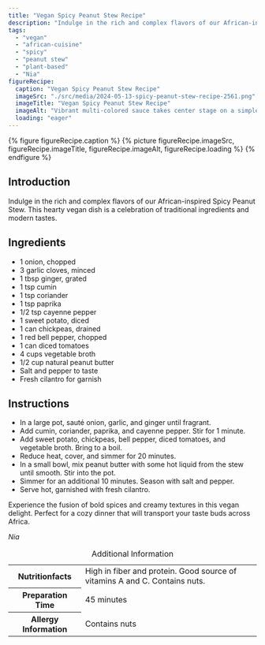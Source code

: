```yaml
---
title: "Vegan Spicy Peanut Stew Recipe"
description: "Indulge in the rich and complex flavors of our African-inspired Spicy Peanut Stew. This hearty vegan dish is a celebration of traditional ingredients and modern tastes."
tags:
  - "vegan"
  - "african-cuisine"
  - "spicy"
  - "peanut stew"
  - "plant-based"
  - "Nia"
figureRecipe: 
  caption: "Vegan Spicy Peanut Stew Recipe"
  imageSrc: "./src/media/2024-05-13-spicy-peanut-stew-recipe-2561.png"
  imageTitle: "Vegan Spicy Peanut Stew Recipe"
  imageAlt: "Vibrant multi-colored sauce takes center stage on a simple table, accompanied by a small serving of vegan spicy peanut stew, evoking warm African-inspired meal vibes."
  loading: "eager"
---
```


{% figure figureRecipe.caption %}
{% picture figureRecipe.imageSrc, figureRecipe.imageTitle, figureRecipe.imageAlt, figureRecipe.loading %}
{% endfigure %}

## Introduction

Indulge in the rich and complex flavors of our African-inspired Spicy Peanut Stew. This hearty vegan dish is a celebration of traditional ingredients and modern tastes.

## Ingredients

- 1 onion, chopped
- 3 garlic cloves, minced
- 1 tbsp ginger, grated
- 1 tsp cumin
- 1 tsp coriander
- 1 tsp paprika
- 1/2 tsp cayenne pepper
- 1 sweet potato, diced
- 1 can chickpeas, drained
- 1 red bell pepper, chopped
- 1 can diced tomatoes
- 4 cups vegetable broth
- 1/2 cup natural peanut butter
- Salt and pepper to taste
- Fresh cilantro for garnish

## Instructions

- In a large pot, sauté onion, garlic, and ginger until fragrant.
- Add cumin, coriander, paprika, and cayenne pepper. Stir for 1 minute.
- Add sweet potato, chickpeas, bell pepper, diced tomatoes, and vegetable broth. Bring to a boil.
- Reduce heat, cover, and simmer for 20 minutes.
- In a small bowl, mix peanut butter with some hot liquid from the stew until smooth. Stir into the pot.
- Simmer for an additional 10 minutes. Season with salt and pepper.
- Serve hot, garnished with fresh cilantro.

Experience the fusion of bold spices and creamy textures in this vegan delight. Perfect for a cozy dinner that will transport your taste buds across Africa.

*Nia*

<table><caption class='sr-only'>Additional Information</caption><tr><th>Nutritionfacts</th><td>High in fiber and protein. Good source of vitamins A and C. Contains nuts.&nbsp;</td></tr><tr><th>Preparation Time</th><td>45 minutes&nbsp;</td></tr><tr><th>Allergy Information</th><td>Contains nuts&nbsp;</td></tr></table>

